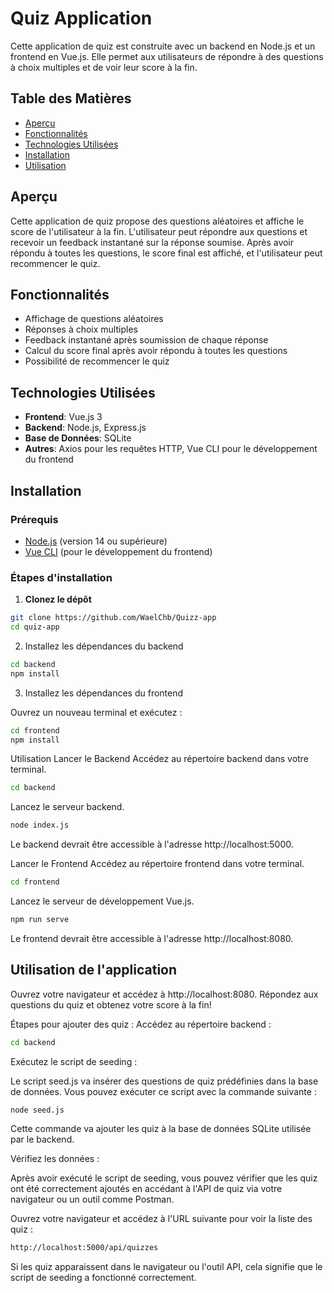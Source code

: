 # Quiz Application

Cette application de quiz est construite avec un backend en Node.js et un frontend en Vue.js. Elle permet aux utilisateurs de répondre à des questions à choix multiples et de voir leur score à la fin.

## Table des Matières

- [Aperçu](#aperçu)
- [Fonctionnalités](#fonctionnalités)
- [Technologies Utilisées](#technologies-utilisées)
- [Installation](#installation)
- [Utilisation](#utilisation)

## Aperçu

Cette application de quiz propose des questions aléatoires et affiche le score de l'utilisateur à la fin. L'utilisateur peut répondre aux questions et recevoir un feedback instantané sur la réponse soumise. Après avoir répondu à toutes les questions, le score final est affiché, et l'utilisateur peut recommencer le quiz.

## Fonctionnalités

- Affichage de questions aléatoires
- Réponses à choix multiples
- Feedback instantané après soumission de chaque réponse
- Calcul du score final après avoir répondu à toutes les questions
- Possibilité de recommencer le quiz

## Technologies Utilisées

- **Frontend**: Vue.js 3
- **Backend**: Node.js, Express.js
- **Base de Données**: SQLite
- **Autres**: Axios pour les requêtes HTTP, Vue CLI pour le développement du frontend

## Installation

### Prérequis

- [Node.js](https://nodejs.org/) (version 14 ou supérieure)
- [Vue CLI](https://cli.vuejs.org/) (pour le développement du frontend)

### Étapes d'installation

1. **Clonez le dépôt**

```bash
git clone https://github.com/WaelChb/Quizz-app
cd quiz-app
```

2.  Installez les dépendances du backend

```bash
cd backend
npm install
```

3. Installez les dépendances du frontend

Ouvrez un nouveau terminal et exécutez :

```bash
cd frontend
npm install
```

Utilisation
Lancer le Backend
Accédez au répertoire backend dans votre terminal.

```bash
cd backend
```

Lancez le serveur backend.

```bash
node index.js
```

Le backend devrait être accessible à l'adresse http://localhost:5000.

Lancer le Frontend
Accédez au répertoire frontend dans votre terminal.

```bash
cd frontend
```

Lancez le serveur de développement Vue.js.

```bash
npm run serve
```

Le frontend devrait être accessible à l'adresse http://localhost:8080.

## Utilisation de l'application

Ouvrez votre navigateur et accédez à http://localhost:8080.
Répondez aux questions du quiz et obtenez votre score à la fin!

Étapes pour ajouter des quiz :
Accédez au répertoire backend :

```bash
cd backend
```

Exécutez le script de seeding :

Le script seed.js va insérer des questions de quiz prédéfinies dans la base de données. Vous pouvez exécuter ce script avec la commande suivante :

```bash
node seed.js
```

Cette commande va ajouter les quiz à la base de données SQLite utilisée par le backend.

Vérifiez les données :

Après avoir exécuté le script de seeding, vous pouvez vérifier que les quiz ont été correctement ajoutés en accédant à l'API de quiz via votre navigateur ou un outil comme Postman.

Ouvrez votre navigateur et accédez à l'URL suivante pour voir la liste des quiz :

```bash
http://localhost:5000/api/quizzes
```

Si les quiz apparaissent dans le navigateur ou l'outil API, cela signifie que le script de seeding a fonctionné correctement.
